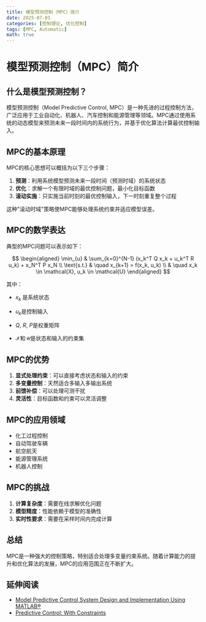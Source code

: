 ```yaml
---
title: 模型预测控制（MPC）简介
date: 2025-07-01
categories: [控制理论, 优化控制]
tags: [MPC, Automatic]
math: true
---
```


# 模型预测控制（MPC）简介

## 什么是模型预测控制？

模型预测控制（Model Predictive Control, MPC）是一种先进的过程控制方法，广泛应用于工业自动化、机器人、汽车控制和能源管理等领域。MPC通过使用系统的动态模型来预测未来一段时间内的系统行为，并基于优化算法计算最优控制输入。

## MPC的基本原理

MPC的核心思想可以概括为以下三个步骤：

1. **预测**：利用系统模型预测未来一段时间（预测时域）的系统状态
2. **优化**：求解一个有限时域的最优控制问题，最小化目标函数
3. **滚动实施**：只实施当前时刻的最优控制输入，下一时刻重复整个过程

这种"滚动时域"策略使MPC能够处理系统约束并适应模型误差。

## MPC的数学表达

典型的MPC问题可以表示如下：

$$
\begin{aligned}
\min_{u} & \sum_{k=0}^{N-1} (x_k^T Q x_k + u_k^T R u_k) + x_N^T P x_N \\
\text{s.t.} & \quad x_{k+1} = f(x_k, u_k) \\
& \quad x_k \in \mathcal{X}, u_k \in \mathcal{U}
\end{aligned}
$$

其中：
- $x_k$ 是系统状态

- $u_k$是控制输入
- $Q$, $R$, $P$是权重矩阵
- $\mathcal{X}$和$\mathcal{U}$是状态和输入的约束集

## MPC的优势

1. **显式处理约束**：可以直接考虑状态和输入的约束
2. **多变量控制**：天然适合多输入多输出系统
3. **前馈补偿**：可以处理可测干扰
4. **灵活性**：目标函数和约束可以灵活调整

## MPC的应用领域

- 化工过程控制
- 自动驾驶车辆
- 航空航天
- 能源管理系统
- 机器人控制

## MPC的挑战

1. **计算复杂度**：需要在线求解优化问题
2. **模型精度**：性能依赖于模型的准确性
3. **实时性要求**：需要在采样时间内完成计算

## 总结

MPC是一种强大的控制策略，特别适合处理多变量约束系统。随着计算能力的提升和优化算法的发展，MPC的应用范围正在不断扩大。

## 延伸阅读

- [Model Predictive Control System Design and Implementation Using MATLAB®](https://www.springer.com/gp/book/9781848823310)
- [Predictive Control: With Constraints](https://www.pearson.com/us/higher-education/program/Maciejowski-Predictive-Control-with-Constraints/PGM228000.html)
